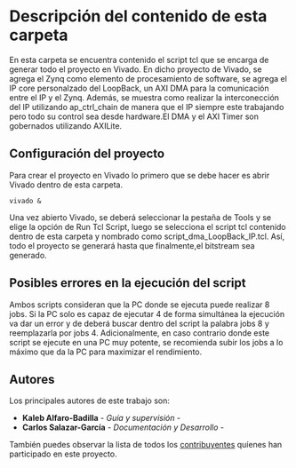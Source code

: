 # Descripción del contenido de esta carpeta

En esta carpeta se encuentra contenido el script tcl que se encarga de generar todo el proyecto en Vivado. En dicho proyecto de Vivado, se agrega el Zynq como elemento de procesamiento de software, se agrega el IP core personalzado del LoopBack, un AXI DMA para la comunicación entre el IP y el Zynq. Además, se muestra como realizar la interconección del IP utilizando ap_ctrl_chain de manera que el IP siempre este trabajando pero todo su control sea desde hardware.El DMA y el AXI Timer son gobernados utilizando AXILite. 


## Configuración del proyecto

Para crear el proyecto en Vivado lo primero que se debe hacer es abrir Vivado dentro de esta carpeta.
```
vivado &
```
Una vez abierto Vivado, se deberá seleccionar la pestaña de Tools y se elige la opción de Run Tcl Script, luego se selecciona el script tcl contenido dentro de esta carpeta y nombrado como script_dma_LoopBack_IP.tcl. Así, todo el proyecto se generará hasta que finalmente,el bitstream sea generado.

## Posibles errores en la ejecución del script

Ambos scripts consideran que la PC donde se ejecuta puede realizar 8 jobs. Si la PC solo es capaz de ejecutar 4 de forma simultánea la ejecución va dar un error y de deberá buscar dentro del script la palabra jobs 8 y reemplazarla por jobs 4. Adicionalmente, en caso contrario donde este script se ejecute en una PC muy potente, se recomienda subir los jobs a lo máximo que da la PC para maximizar el rendimiento.

## Autores

Los principales autores de este trabajo son:

* **Kaleb Alfaro-Badilla** - *Guía y supervisión* - 
* **Carlos Salazar-García** - *Documentación y Desarrollo* -

También puedes observar la lista de todos los [contribuyentes](https://github.com/cadriansalazarg/InterfacesZynq/contributors) quíenes han participado en este proyecto. 
